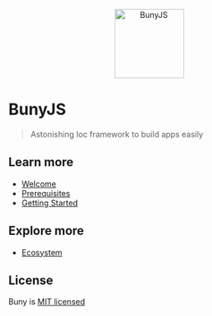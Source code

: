 <p align="center">
  <a href="https://bunyjs.com" target="blank">
    <img src="https://bunyjs.com/assets/logo.png" width="124" alt="BunyJS" />
  </a>
</p>

# BunyJS

> Astonishing Ioc framework to build apps easily

## Learn more

- [Welcome](https://bunyjs.com)
- [Prerequisites](https://bunyjs.com/guide/prerequisites)
- [Getting Started](https://bunyjs.com/guide/getting-started)

## Explore more

- [Ecosystem](https://ecosystem.bunyjs.com)

## License

Buny is [MIT licensed](license)
